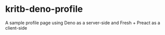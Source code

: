 # kritb-deno-profile
A sample profile page using Deno as a server-side and Fresh + Preact as a client-side
